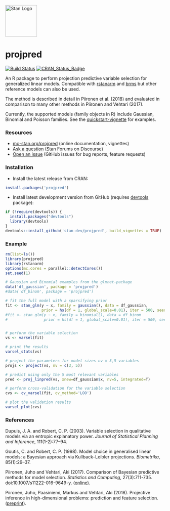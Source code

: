 [<img src="https://raw.githubusercontent.com/stan-dev/logos/master/logo_tm.png" width=100 alt="Stan Logo"/>](https://mc-stan.org)

# projpred

[![Build Status](https://travis-ci.org/stan-dev/projpred.svg?branch=master)](https://travis-ci.org/stan-dev/projpred)
[![CRAN_Status_Badge](https://www.r-pkg.org/badges/version/projpred?color=blue)](https://cran.r-project.org/web/packages/projpred)

An R package to perform projection predictive variable selection for generalized linear models. Compatible with [rstanarm][] and [brms][] but other reference models can also be used. 

The method is described in detail in Piironen et al. (2018) and evaluated in comparison to many other methods in Piironen and Vehtari (2017). 

Currently, the supported models (family objects in R) include Gaussian, Binomial and Poisson families. See the [quickstart-vignette][] for examples.


### Resources

* [mc-stan.org/projpred](https://mc-stan.org/projpred) (online documentation, vignettes)
* [Ask a question](https://discourse.mc-stan.org) (Stan Forums on Discourse)
* [Open an issue](https://github.com/stan-dev/projpred/issues) (GitHub issues for bug reports, feature requests)


### Installation

* Install the latest release from CRAN:

```r
install.packages('projpred')
```

* Install latest development version from GitHub (requires [devtools](https://github.com/r-lib/devtools) package):

```r
if (!require(devtools)) {
  install.packages("devtools")
  library(devtools)
}
devtools::install_github('stan-dev/projpred', build_vignettes = TRUE)
```
    
### Example

```R
rm(list=ls())
library(projpred)
library(rstanarm)
options(mc.cores = parallel::detectCores())
set.seed(1)

# Gaussian and Binomial examples from the glmnet-package
data('df_gaussian', package = 'projpred')
#data('df_binom', package = 'projpred')

# fit the full model with a sparsifying prior
fit <- stan_glm(y ~ x, family = gaussian(), data = df_gaussian,
                prior = hs(df = 1, global_scale=0.01), iter = 500, seed = 1)
#fit <- stan_glm(y ~ x, family = binomial(), data = df_binom
#                prior = hs(df = 1, global_scale=0.01), iter = 500, seed = 1)


# perform the variable selection
vs <- varsel(fit)

# print the results
varsel_stats(vs)

# project the parameters for model sizes nv = 3,5 variables 
projs <- project(vs, nv = c(3, 5))

# predict using only the 5 most relevant variables
pred <- proj_linpred(vs, xnew=df_gaussian$x, nv=5, integrated=T)

# perform cross-validation for the variable selection
cvs <- cv_varsel(fit, cv_method='LOO')

# plot the validation results 
varsel_plot(cvs)
```


### References

Dupuis, J. A. and Robert, C. P. (2003). Variable selection in qualitative models via an entropic explanatory power. *Journal of Statistical Planning and Inference*, 111(1-2):77–94.

Goutis, C. and Robert, C. P. (1998). Model choice in generalised linear models: a Bayesian approach via Kullback–Leibler projections. *Biometrika*, 85(1):29–37.

Piironen, Juho and Vehtari, Aki (2017). Comparison of Bayesian predictive methods for model selection. *Statistics and Computing*, 27(3):711-735. doi:10.1007/s11222-016-9649-y. ([online][piironenvehtari]).

Piironen, Juho, Paasiniemi, Markus and Vehtari, Aki (2018). Projective inference in high-dimensional problems: prediction and feature selection. ([preprint][projpred]).


  [rstanarm]: https://github.com/stan-dev/rstanarm
  [brms]: https://github.com/paul-buerkner/brms
  [piironenvehtari]: https://link.springer.com/article/10.1007/s11222-016-9649-y
  [projpred]: https://arxiv.org/abs/1810.02406
  [quickstart-vignette]: https://htmlpreview.github.io/?https://github.com/stan-dev/projpred/blob/master/vignettes/quickstart.html

